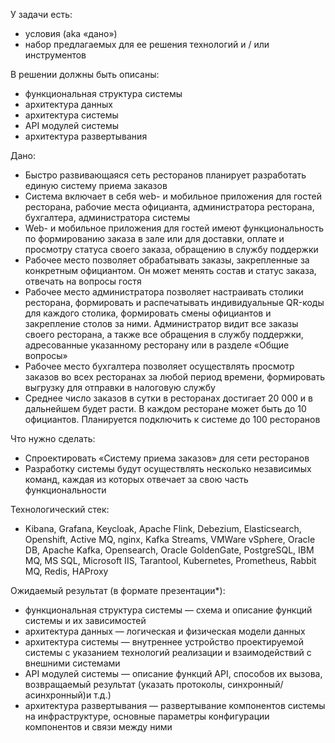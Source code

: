 У задачи есть:
- условия (aka «дано»)
- набор предлагаемых для ее решения технологий и / или инструментов

В решении должны быть описаны:
- функциональная структура системы 
- архитектура данных
- архитектура системы
- API модулей системы
- архитектура развертывания

Дано:
- Быстро развивающаяся сеть ресторанов планирует разработать единую систему приема заказов
- Система включает в себя web- и мобильное приложения для гостей ресторана, рабочие места официанта, администратора ресторана, бухгалтера, администратора системы
- Web- и мобильное приложения для гостей имеют функциональность по формированию заказа в зале или для доставки, оплате и просмотру статуса своего заказа, обращению 
в службу поддержки
- Рабочее место позволяет обрабатывать заказы, закрепленные за конкретным официантом. Он может менять состав и статус заказа, отвечать на вопросы гостя
- Рабочее место администратора позволяет настраивать столики ресторана, формировать и распечатывать индивидуальные QR-коды для каждого столика, формировать смены официантов и закрепление столов за ними. Администратор видит все заказы своего ресторана, а также все обращения в службу поддержки, адресованные указанному ресторану или в разделе «Общие вопросы»
- Рабочее место бухгалтера позволяет осуществлять просмотр заказов во всех ресторанах за любой период времени, формировать выгрузку для отправки в налоговую службу
- Среднее число заказов в сутки в ресторанах достигает 20 000 и в дальнейшем будет расти. В каждом ресторане может быть до 10 официантов. Планируется подключить к системе до 100 ресторанов

Что нужно сделать:
- Спроектировать «Систему приема заказов» для сети ресторанов
- Разработку системы будут осуществлять несколько независимых команд, каждая из которых отвечает за свою часть функциональности

Технологический стек:
- Kibana, Grafana, Keycloak, Apache Flink, Debezium, Elasticsearch, Openshift, Active MQ, nginx, Kafka Streams, VMWare vSphere, Oracle DB, Apache Kafka, Opensearch, Oracle GoldenGate, PostgreSQL, IBM MQ, MS SQL, Microsoft IIS, Tarantool, Kubernetes, Prometheus, Rabbit MQ, Redis, HAProxy

Ожидаемый результат (в формате презентации*):
- функциональная структура системы — схема и описание функций системы и их зависимостей
- архитектура данных — логическая и физическая модели данных
- архитектура системы — внутреннее устройство проектируемой системы с указанием технологий реализации и взаимодействий с внешними системами
- API модулей системы — описание функций API, способов их вызова, возвращаемый результат (указать протоколы, синхронный/асинхронный)и т.д.)
- архитектура развертывания — развертывание компонентов системы на инфраструктуре, основные параметры конфигурации компонентов и связи между ними